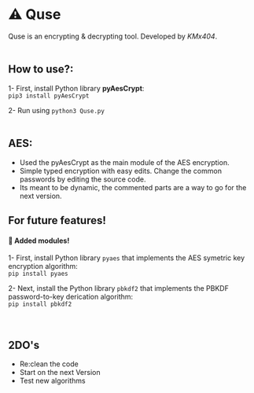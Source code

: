 # :warning: Quse <br />
Quse is an encrypting & decrypting tool. Developed by <i>KMx404</i>. <br /> <br />

## How to use?: <br />
1- First, install Python library <b>pyAesCrypt</b>: <br />
	`pip3 install pyAesCrypt` <br />

2- Run using ```python3 Quse.py```
<br />
<br /> 


## AES: <br />
* Used the pyAesCrypt as the main module of the AES encryption. <br />
* Simple typed encryption with easy edits. Change the common passwords by editing the source code. <br /> 
* Its meant to be dynamic, the commented parts are a way to go for the next version. <br />


## For future features! <br /> 
#### :pushpin: Added modules! <br />
1- First, install Python library ```pyaes``` that implements the AES symetric key encryption algorithm: <br />
			```pip install pyaes``` <br /> 

2- Next, install the Python library ```pbkdf2``` that implements the PBKDF password-to-key derication algorithm: <br />
			```pip install pbkdf2``` <br />		
<br /> 

## 2DO's 
* Re:clean the code 
* Start on the next Version
* Test new algorithms 





